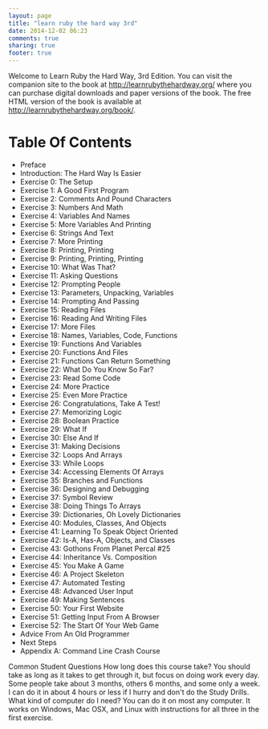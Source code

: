 ```yaml
---
layout: page
title: "learn ruby the hard way 3rd"
date: 2014-12-02 06:23
comments: true
sharing: true
footer: true
---
```


Welcome to Learn Ruby the Hard Way, 3rd Edition. You can visit the companion site to the book at http://learnrubythehardway.org/ where you can purchase digital downloads and paper versions of the book. The free HTML version of the book is available at http://learnrubythehardway.org/book/.

# Table Of Contents
* Preface
* Introduction: The Hard Way Is Easier
* Exercise 0: The Setup
* Exercise 1: A Good First Program
* Exercise 2: Comments And Pound Characters
* Exercise 3: Numbers And Math
* Exercise 4: Variables And Names
* Exercise 5: More Variables And Printing
* Exercise 6: Strings And Text
* Exercise 7: More Printing
* Exercise 8: Printing, Printing
* Exercise 9: Printing, Printing, Printing
* Exercise 10: What Was That?
* Exercise 11: Asking Questions
* Exercise 12: Prompting People
* Exercise 13: Parameters, Unpacking, Variables
* Exercise 14: Prompting And Passing
* Exercise 15: Reading Files
* Exercise 16: Reading And Writing Files
* Exercise 17: More Files
* Exercise 18: Names, Variables, Code, Functions
* Exercise 19: Functions And Variables
* Exercise 20: Functions And Files
* Exercise 21: Functions Can Return Something
* Exercise 22: What Do You Know So Far?
* Exercise 23: Read Some Code
* Exercise 24: More Practice
* Exercise 25: Even More Practice
* Exercise 26: Congratulations, Take A Test!
* Exercise 27: Memorizing Logic
* Exercise 28: Boolean Practice
* Exercise 29: What If
* Exercise 30: Else And If
* Exercise 31: Making Decisions
* Exercise 32: Loops And Arrays
* Exercise 33: While Loops
* Exercise 34: Accessing Elements Of Arrays
* Exercise 35: Branches and Functions
* Exercise 36: Designing and Debugging
* Exercise 37: Symbol Review
* Exercise 38: Doing Things To Arrays
* Exercise 39: Dictionaries, Oh Lovely Dictionaries
* Exercise 40: Modules, Classes, And Objects
* Exercise 41: Learning To Speak Object Oriented
* Exercise 42: Is-A, Has-A, Objects, and Classes
* Exercise 43: Gothons From Planet Percal #25
* Exercise 44: Inheritance Vs. Composition
* Exercise 45: You Make A Game
* Exercise 46: A Project Skeleton
* Exercise 47: Automated Testing
* Exercise 48: Advanced User Input
* Exercise 49: Making Sentences
* Exercise 50: Your First Website
* Exercise 51: Getting Input From A Browser
* Exercise 52: The Start Of Your Web Game
* Advice From An Old Programmer
* Next Steps
* Appendix A: Command Line Crash Course

Common Student Questions
How long does this course take?
You should take as long as it takes to get through it, but focus on doing work every day. Some people take about 3 months, others 6 months, and some only a week. I can do it in about 4 hours or less if I hurry and don't do the Study Drills.
What kind of computer do I need?
You can do it on most any computer. It works on Windows, Mac OSX, and Linux with instructions for all three in the first exercise.